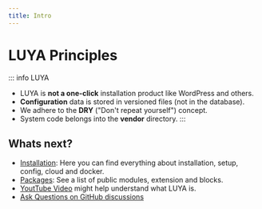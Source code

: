```yaml
---
title: Intro
---
```


# LUYA Principles

::: info LUYA
+ LUYA is **not a one-click** installation product like WordPress and others.
+ **Configuration** data is stored in versioned files (not in the database).
+ We adhere to the **DRY** ("Don't repeat yourself") concept.
+ System code belongs into the **vendor** directory.
:::

## Whats next?

+ [Installation](installation/): Here you can find everything about installation, setup, config, cloud and docker.
+ [Packages](../packages.md): See a list of public modules, extension and blocks.
+ [YoutTube Video](https://www.youtube.com/watch?v=1vTaVN7NtYQ) might help understand what LUYA is.
+ [Ask Questions on GitHub discussions](https://github.com/orgs/luyadev/discussions)
